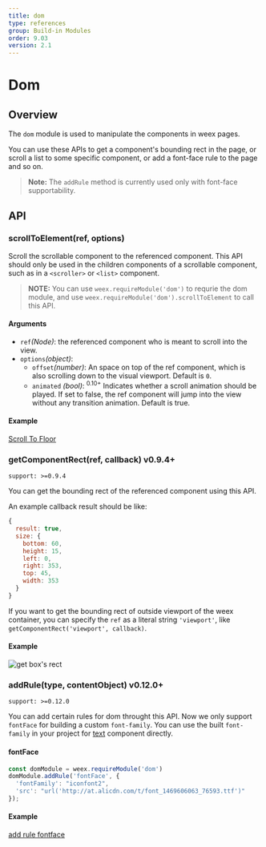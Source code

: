 ```yaml
---
title: dom
type: references
group: Build-in Modules
order: 9.03
version: 2.1
---
```


# Dom

## Overview

The `dom` module is used to manipulate the components in weex pages.

You can use these APIs to get a component's bounding rect in the page, or scroll a list to some specific component, or add a font-face rule to the page and so on.

> **Note:** The `addRule` method is currently used only with font-face supportability.

## API

### scrollToElement(ref, options)

Scroll the scrollable component to the referenced component. This API should only be used in the children components of a scrollable component, such as in a `<scroller>` or `<list>` component.

> **NOTE:** You can use `weex.requireModule('dom')` to requrie the dom module, and use `weex.requireModule('dom').scrollToElement` to call this API.

#### Arguments

* `ref`*(Node)*: the referenced component who is meant to scroll into the view.
* `options`*(object)*:
  * `offset`*(number)*: An space on top of the ref component, which is also scrolling down to the visual viewport. Default is `0`.
  * `animated` *(bool)*: <sup class="wx-v">0.10+</sup> Indicates whether a scroll animation should be played. If set to false, the ref component will jump into the view without any transition animation. Default is true.

#### Example

[Scroll To Floor](http://dotwe.org/vue/56e0d256cbb26facd958dbd6424f42b2)

### getComponentRect(ref, callback) <span class="api-version">v0.9.4+</span>

`support: >=0.9.4`

You can get the bounding rect of the referenced component using this API.

An example callback result should be like:

```javascript
{
  result: true,
  size: {
    bottom: 60,
    height: 15,
    left: 0,
    right: 353,
    top: 45,
    width: 353
  }
}
```

If you want to get the bounding rect of outside viewport of the weex container, you can specify the `ref` as a literal string `'viewport'`, like `getComponentRect('viewport', callback)`.

#### Example

![get box's rect](http://dotwe.org/vue/d69ec16302e06300096c7285baef538a)


### addRule(type, contentObject) <span class="api-version">v0.12.0+</span>

`support: >=0.12.0`

You can add certain rules for dom throught this API. Now we only support `fontFace` for building a custom `font-family`. You can use the built `font-family` in your project for [text](../components/text.html#iconfont) component directly.

#### fontFace

```javascript
const domModule = weex.requireModule('dom')
domModule.addRule('fontFace', {
  'fontFamily': "iconfont2",
  'src': "url('http://at.alicdn.com/t/font_1469606063_76593.ttf')"
});
```

#### Example

[add rule fontface](http://dotwe.org/vue/95b2c6716f37066d5f44c5c75c979394)
